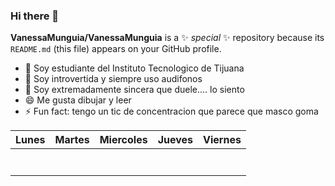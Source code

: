 ### Hi there 👋


**VanessaMunguia/VanessaMunguia** is a ✨ _special_ ✨ repository because its `README.md` (this file) appears on your GitHub profile.

- 🔭 Soy estudiante del Instituto Tecnologico de Tijuana
- 👯 Soy introvertida y siempre uso audifonos
- 🤔 Soy extremadamente sincera que duele.... lo siento
- 😄 Me gusta dibujar y leer
- ⚡ Fun fact: tengo un tic de concentracion que parece que masco goma



|    Lunes      |     Martes    |   Miercoles   |     Jueves    |     Viernes   |
|---------------|---------------|---------------|---------------|---------------|
|               |               |               |               |               |
|               |               |               |               |               |
|               |               |               |               |               |
|               |               |               |               |               |
|               |               |               |               |               |
|               |               |               |               |               |
|               |               |               |               |               |

